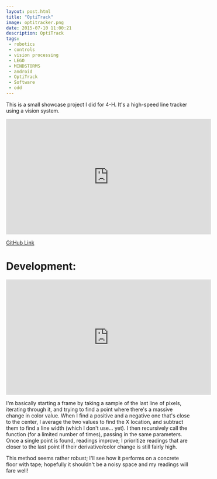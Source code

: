 ```yaml
---
layout: post.html
title: "OptiTrack"
image: optitracker.png
date: 2015-07-10 11:00:21
description: OptiTrack
tags:
 - robotics
 - controls
 - vision processing
 - LEGO
 - MINDSTORMS
 - android
 - OptiTrack
 - Software
 - odd
---
```


This is a small showcase project I did for 4-H. It's a high-speed line tracker using a vision system.

<iframe width="560" height="315" src="https://www.youtube.com/embed/L4di5AzicZc" frameborder="0" allowfullscreen></iframe>

[GitHub Link](https://github.com/Thaddeus-Maximus/OptiTracker)

# Development:

<iframe width="560" height="315" src="https://www.youtube.com/embed/7CqhziY8g_o" frameborder="0" allowfullscreen></iframe>

I'm basically starting a frame by taking a sample of the last line of pixels, iterating through it, and trying to find a point where there's a massive change in color value. When I find a positive and a negative one that's close to the center, I average the two values to find the X location, and subtract them to find a line width (which I don't use... yet). I then recursively call the function (for a limited number of times), passing in the same parameters. Once a single point is found, readings improve; I prioritize readings that are closer to the last point if their derivative/color change is still fairly high.

This method seems rather robust; I'll see how it performs on a concrete floor with tape; hopefully it shouldn't be a noisy space and my readings will fare well!